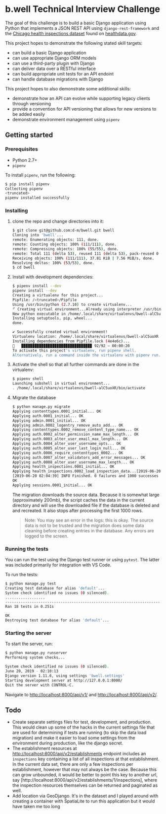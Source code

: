 # b.well Technical Interview Challenge

The goal of this challenge is to build a basic Django application using Python that implements a JSON REST API using `django-rest-framework` and the [Chicago health inspections dataset](https://data.cityofchicago.org/api/views/4ijn-s7e5/rows.csv?accessType=DOWNLOAD) found on [healthdata.gov](https://healthdata.gov/search/type/dataset).

This project hopes to demonstrate the following stated skill targets:

* can build a basic Django application
* can use appropriate Django ORM models
* can use a third-party plugin with Django
* can deliver data over a RESTful interface
* can build appropriate unit tests for an API endoint
* can handle database migrations with Django

This project hopes to also demonstrate some additional skills:

* demonstrate how an API can evolve while supporting legacy clients through versioning
* provide a convention for API versioning that allows for new versions to be added easily
* demonstrate environment management using `pipenv`

## Getting started

### Prerequisites

* Python 2.7+
* `pipenv`

To install `pipenv`, run the following:

```bash
$ pip install pipenv
Collecting pipenv
<truncated>
pipenv installed successfully
```

### Installing

1. clone the repo and change directories into it:

    ```bash
    $ git clone git@github.com:d-m/bwell.git bwell
    Cloning into 'bwell'...
    remote: Enumerating objects: 111, done.
    remote: Counting objects: 100% (111/111), done.
    remote: Compressing objects: 100% (55/55), done.
    remote: Total 111 (delta 53), reused 111 (delta 53), pack-reused 0
    Receiving objects: 100% (111/111), 37.81 KiB | 7.56 MiB/s, done.
    Resolving deltas: 100% (53/53), done.
    $ cd bwell

    ```

1. Install with development dependencies:

    ```bash
    $ pipenv install --dev
    pipenv install --dev
    Creating a virtualenv for this project...
    Pipfile: /<truncated>/Pipfile
    Using /usr/bin/python (2.7.10) to create virtualenv...
    ⠋ Creating virtual environment...Already using interpreter /usr/bin/python
    New python executable in /home/.local/share/virtualenvs/bwell-alC5uoXR/bin/python
    Installing setuptools, pip, wheel...
    done.

    ✔ Successfully created virtual environment! 
    Virtualenv location: /home/.local/share/virtualenvs/bwell-alC5uoXR
    Installing dependencies from Pipfile.lock (4e4e6c)...
    🐍   ▉▉▉▉▉▉▉▉▉▉▉▉▉▉▉▉▉▉▉▉▉▉▉▉▉▉▉▉▉▉▉▉ 92/92 — 00:00:20
    To activate this project's virtualenv, run pipenv shell.
    Alternatively, run a command inside the virtualenv with pipenv run.
    ```

1. Activate the shell so that all further commands are done in the virtualenv:

    ```bash
    $ pipenv shell
    Launching subshell in virtual environment...
    . /home/.local/share/virtualenvs/bwell-alC5uoXR/bin/activate
    ```

1. Migrate the database

    ```bash
    $ python manage.py migrate
    Applying contenttypes.0001_initial... OK
    Applying auth.0001_initial... OK
    Applying admin.0001_initial... OK
    Applying admin.0002_logentry_remove_auto_add... OK
    Applying contenttypes.0002_remove_content_type_name... OK
    Applying auth.0002_alter_permission_name_max_length... OK
    Applying auth.0003_alter_user_email_max_length... OK
    Applying auth.0004_alter_user_username_opts... OK
    Applying auth.0005_alter_user_last_login_null... OK
    Applying auth.0006_require_contenttypes_0002... OK
    Applying auth.0007_alter_validators_add_error_messages... OK
    Applying auth.0008_alter_user_username_max_length... OK
    Applying health_inspections.0001_initial... OK
    Applying health_inspections.0002_load_inspection_data...[2019-06-20 02:04:37] INFO Opening inspection_data.csv
    [2019-06-20 02:04:39] INFO Finished. 0 failures and 1000 successes
    OK
    Applying sessions.0001_initial... OK
    ```

    The migration downloads the source data. Because it is somewhat large (approximately 200mb), the script caches the data in the current directory and will use the downloaded file if the database is deleted and and recreated. It also stops after processing the first 1000 rows.

    > Note: You may see an error in the logs: this is okay. The source data is not to be trusted and the migration does some data cleaning before creating entries in the database. Any errors are logged to the screen.

### Running the tests

You can run the test using the Django test runner or using `pytest`. The latter was included primarily for integration with VS Code.

To run the tests:

```bash
$ python manage.py test
Creating test database for alias 'default'...
System check identified no issues (0 silenced).
..................
----------------------------------------------------------------------
Ran 18 tests in 0.251s

OK
Destroying test database for alias 'default'...
```

### Starting the server

To start the server, run:

```bash
$ python manage.py runserver
Performing system checks...

System check identified no issues (0 silenced).
June 20, 2019 - 02:10:13
Django version 1.11.6, using settings 'bwell.settings'
Starting development server at http://127.0.0.1:8000/
Quit the server with CONTROL-C.
```

Navigate to [http://localhost:8000/api/v1/](http://localhost:8000/api/v1/) and [http://localhost:8000/api/v2/](http://localhost:8000/api/v2/).

## Todo

* Create separate settings files for test, development, and production. This would clean up some of the hacks in the current settings file that are used for determining if tests are running (to skip the data load migration) and make it easier to load some settings from the environment during production, like the django secret.
* The establishment resources at [http://localhost:8000/api/v2/establishments](http://localhost:8000/api/v2/establishments) endpoint includes an `inspections` key containing a list of all inspections at that establishment. In the current data set, there are only a few inspections per establishment, however that may not always be the case. Because this can grow unbounded, it would be better to point this key to another url, say [http://localhost:8000/api/v2/establishments/1/inspections], where the inspection resources themselves can be returned and paginated as well.
* Add location via GeoDjango. It's in the dataset and I played around with creating a container with SpatiaLite to run this application but it would have taken me too long